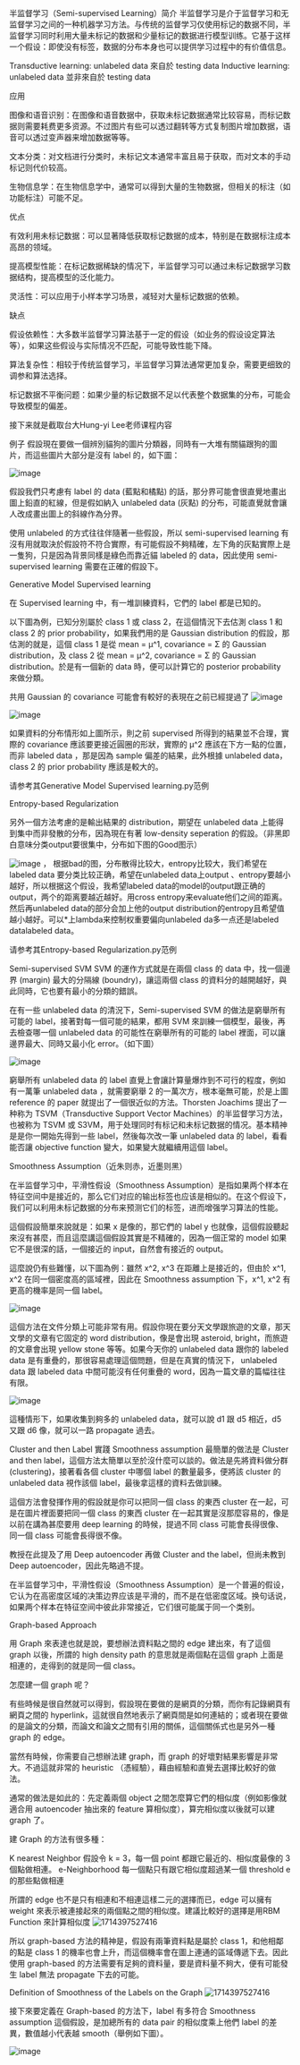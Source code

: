 半监督学习（Semi-supervised Learning）简介
半监督学习是介于监督学习和无监督学习之间的一种机器学习方法。与传统的监督学习仅使用标记的数据不同，半监督学习同时利用大量未标记的数据和少量标记的数据进行模型训练。它基于这样一个假设：即使没有标签，数据的分布本身也可以提供学习过程中的有价值信息。

Transductive learning: unlabeled data 來自於 testing data
Inductive learning: unlabeled data 並非來自於 testing data

应用

图像和语音识别：在图像和语音数据中，获取未标记数据通常比较容易，而标记数据则需要耗费更多资源。不过图片有些可以透过翻转等方式复制图片增加数据，语音可以透过变声器来增加数据等等。

文本分类：对文档进行分类时，未标记文本通常丰富且易于获取，而对文本的手动标记则代价较高。

生物信息学：在生物信息学中，通常可以得到大量的生物数据，但相关的标注（如功能标注）可能不足。

优点

有效利用未标记数据：可以显著降低获取标记数据的成本，特别是在数据标注成本高昂的领域。

提高模型性能：在标记数据稀缺的情况下，半监督学习可以通过未标记数据学习数据结构，提高模型的泛化能力。

灵活性：可以应用于小样本学习场景，减轻对大量标记数据的依赖。

缺点

假设依赖性：大多数半监督学习算法基于一定的假设（如业务的假设设定算法等），如果这些假设与实际情况不匹配，可能导致性能下降。

算法复杂性：相较于传统监督学习，半监督学习算法通常更加复杂，需要更细致的调参和算法选择。

标记数据不平衡问题：如果少量的标记数据不足以代表整个数据集的分布，可能会导致模型的偏差。

接下来就是截取台大Hung-yi Lee老师课程内容

例子
假設現在要做一個辨別貓狗的圖片分類器，同時有一大堆有關貓跟狗的圖片，而這些圖片大部分是沒有 label 的，如下圖：

![image](https://github.com/joycelai140420/MachineLearning/assets/167413809/b869a91a-b5a2-4d61-9449-f58febce3f75)

假設我們只考慮有 label 的 data (藍點和橘點) 的話，那分界可能會很直覺地畫出圖上鉛直的紅線，但是假如納入 unlabeled data (灰點) 的分布，可能直覺就會讓人改成畫出圖上的斜線作為分界。

使用 unlabeled 的方式往往伴隨著一些假設，所以 semi-supervised learning 有沒有用就取決於假設符不符合實際，有可能假設不夠精確，左下角的灰點實際上是一隻狗，只是因為背景同樣是綠色而靠近貓 labeled 的 data，因此使用 semi-supervised learning 需要在正確的假設下。

Generative Model Supervised learning

在 Supervised learning 中，有一堆訓練資料，它們的 label 都是已知的。

以下圖為例，已知分別屬於 class 1 或 class 2，在這個情況下去估測 class 1 和 class 2 的 prior probability，如果我們用的是 Gaussian distribution 的假設，那估測的就是，這個 class 1 是從 mean = μ^1, covariance = Σ 的 Gaussian distribution，及 class 2 從 mean = μ^2, covariance = Σ 的 Gaussian distribution。於是有一個新的 data 時，便可以計算它的 posterior probability 來做分類。

共用 Gaussian 的 covariance 可能會有較好的表現在之前已經提過了
![image](https://github.com/joycelai140420/MachineLearning/assets/167413809/33f47ae8-415a-40c9-aacc-bce23d6c5d99)

![image](https://github.com/joycelai140420/MachineLearning/assets/167413809/76bd8795-e8ed-4ef2-a210-5a36ebba2cc9)

如果資料的分布情形如上圖所示，則之前 supervised 所得到的結果並不合理，實際的 covariance 應該要更接近圓圈的形狀，實際的 μ^2 應該在下方一點的位置，而非 labeled data ，那是因為 sample 偏差的結果，此外根據 unlabeled data，class 2 的 prior probability 應該是較大的。

请参考其Generative Model Supervised learning.py范例

Entropy-based Regularization

另外一個方法考慮的是輸出結果的 distribution，期望在 unlabeled data 上能得到集中而非發散的分布，因為現在有著 low-density seperation 的假設。（非黑即白意味分类output要很集中，分布如下图的Good图示）

![image](https://github.com/joycelai140420/MachineLearning/assets/167413809/81b979d5-7cea-4803-af53-598bed762f7a)
，
根据bad的图，分布散得比较大，entropy比较大，我们希望在labeled data 要分类比较正确，希望在unlabeled data上output 、entropy要越小越好，所以根据这个假设，我希望labeled data的model的output跟正确的output，两个的距离要越近越好。用cross entropy来evaluate他们之间的距离。然后再unlabeled data的部分会加上他的output distribution的entropy且希望值越小越好。可以*上lambda来控制权重要偏向unlabeled da多一点还是labeled datalabeled data。

请参考其Entropy-based Regularization.py范例

Semi-supervised SVM
SVM 的運作方式就是在兩個 class 的 data 中，找一個邊界 (margin) 最大的分隔線 (boundry)，讓這兩個 class 的資料分的越開越好，與此同時，它也要有最小的分類的錯誤。

在有一些 unlabeled data 的清況下，Semi-supervised SVM 的做法是窮舉所有可能的 label，接著對每一個可能的結果，都用 SVM 來訓練一個模型，最後，再去檢查哪一個 unlabeled data 的可能性在窮舉所有的可能的 label 裡面，可以讓邊界最大、同時又最小化 error。（如下圖）

![image](https://github.com/joycelai140420/MachineLearning/assets/167413809/886d648a-c5cd-4b45-96e7-fbc4f16c5d0f)

窮舉所有 unlabeled data 的 label 直覺上會讓計算量爆炸到不可行的程度，例如有一萬筆 unlabeled data ，就需要窮舉 2 的一萬次方，根本毫無可能，於是上圖 reference 的 paper 就提出了一個很近似的方法。Thorsten Joachims 提出了一种称为 TSVM（Transductive Support Vector Machines）的半监督学习方法，也被称为 TSVM 或 S3VM，用于处理同时有标记和未标记数据的情况。基本精神是是你一開始先得到一些 label，然後每次改一筆 unlabeled data 的 label，看看能否讓 objective function 變大，如果變大就繼續用這個 label。

Smoothness Assumption（近朱则赤，近墨则黑）

在半监督学习中，平滑性假设（Smoothness Assumption）是指如果两个样本在特征空间中是接近的，那么它们对应的输出标签也应该是相似的。在这个假设下，我们可以利用未标记数据的分布来预测它们的标签，进而增强学习算法的性能。

這個假設簡單來說就是：如果 x 是像的，那它們的 label y 也就像，這個假設聽起來沒有甚麼，而且這麼講這個假設其實是不精確的，因為一個正常的 model 如果它不是很深的話，一個接近的 input，自然會有接近的 output。

這麼說仍有些難懂，以下圖為例：雖然 x^2, x^3 在距離上是接近的，但由於 x^1, x^2 在同一個密度高的區域裡，因此在 Smoothness assumption 下，x^1, x^2 有更高的機率是同一個 label。

![image](https://github.com/joycelai140420/MachineLearning/assets/167413809/f4c25100-6ddf-41de-b53b-6d8787ebce97)

這個方法在文件分類上可能非常有用。假設你現在要分天文學跟旅遊的文章，那天文學的文章有它固定的 word distribution，像是會出現 asteroid, bright，而旅遊的文章會出現 yellow stone 等等。如果今天你的 unlabeled data 跟你的 labeled data 是有重疊的，那很容易處理這個問題，但是在真實的情況下， unlabeled data 跟 labeled data 中間可能沒有任何重疊的 word，因為一篇文章的篇幅往往有限。

![image](https://github.com/joycelai140420/MachineLearning/assets/167413809/54f46606-4023-4cd7-b359-d9a9f9d5001e)

這種情形下，如果收集到夠多的 unlabeled data，就可以說 d1 跟 d5 相近，d5 又跟 d6 像，就可以一路 propagate 過去。

Cluster and then Label
實踐 Smoothness assumption 最簡單的做法是 Cluster and then label，這個方法太簡單以至於沒什麼可以談的。做法是先將資料做分群 (clustering)，接著看各個 cluster 中哪個 label 的數量最多，便將該 cluster 的 unlabeled data 視作該個 label，最後拿這樣的資料去做訓練。

這個方法會發揮作用的假設就是你可以把同一個 class 的東西 cluster 在一起，可是在圖片裡面要把同一個 class 的東西 cluster 在一起其實是沒那麼容易的，像是以前在講為甚麼要用 deep learning 的時候，提過不同 class 可能會長得很像、同一個 class 可能會長得很不像。

教授在此提及了用 Deep autoencoder 再做 Cluster and the label，但尚未教到 Deep autoencoder，因此先略過不提。

在半监督学习中，平滑性假设（Smoothness Assumption）是一个普遍的假设，它认为在高密度区域的决策边界应该是平滑的，而不是在低密度区域。换句话说，如果两个样本在特征空间中彼此非常接近，它们很可能属于同一个类别。

Graph-based Approach

用 Graph 來表達也就是說，要想辦法資料點之間的 edge 建出來，有了這個 graph 以後，所謂的 high density path 的意思就是兩個點在這個 graph 上面是相連的，走得到的就是同一個 class。

怎麼建一個 graph 呢？

有些時候是很自然就可以得到，假設現在要做的是網頁的分類，而你有記錄網頁有網頁之間的 hyperlink，這就很自然地表示了網頁間是如何連結的；或者現在要做的是論文的分類，而論文和論文之間有引用的關係，這個關係式也是另外一種 graph 的 edge。

當然有時候，你需要自己想辦法建 graph，而 graph 的好壞對結果影響是非常大。不過這就非常的 heuristic （憑經驗），藉由經驗和直覺去選擇比較好的做法。

通常的做法是如此的：先定義兩個 object 之間怎麼算它們的相似度（例如影像就適合用 autoencoder 抽出來的 feature 算相似度），算完相似度以後就可以建 graph 了。

建 Graph 的方法有很多種：

K nearest Neighbor 假設令 k = 3，每一個 point 都跟它最近的、相似度最像的 3 個點做相連。
e-Neighborhood 每一個點只有跟它相似度超過某一個 threshold e 的那些點做相連

所謂的 edge 也不是只有相連和不相連這樣二元的選擇而已，edge 可以擁有 weight 來表示被連接起來的兩個點之間的相似度。建議比較好的選擇是用RBM Function 來計算相似度
![1714397527416](https://github.com/joycelai140420/MachineLearning/assets/167413809/58ecb8a5-afc2-48c3-b72e-f01b066e121c)

所以 graph-based 方法的精神是，假設有兩筆資料點是屬於 class 1，和他相鄰的點是 class 1 的機率也會上升，而這個機率會在圖上連通的區域傳遞下去。因此使用 graph-based 的方法需要有足夠的資料量，要是資料量不夠大，便有可能發生 label 無法 propagate 下去的可能。

Definition of Smoothness of the Labels on the Graph
![1714397527416](https://github.com/joycelai140420/MachineLearning/assets/167413809/10e58051-9b97-4e3c-b1ff-6f27524ba7cf)

接下來要定義在 Graph-based 的方法下，label 有多符合 Smoothness assumption 這個假設，是加總所有的 data pair 的相似度乘上他們 label 的差異，數值越小代表越 smooth（舉例如下圖）。

![image](https://github.com/joycelai140420/MachineLearning/assets/167413809/912620e6-7fee-4061-82b2-e5b2111feb49)


